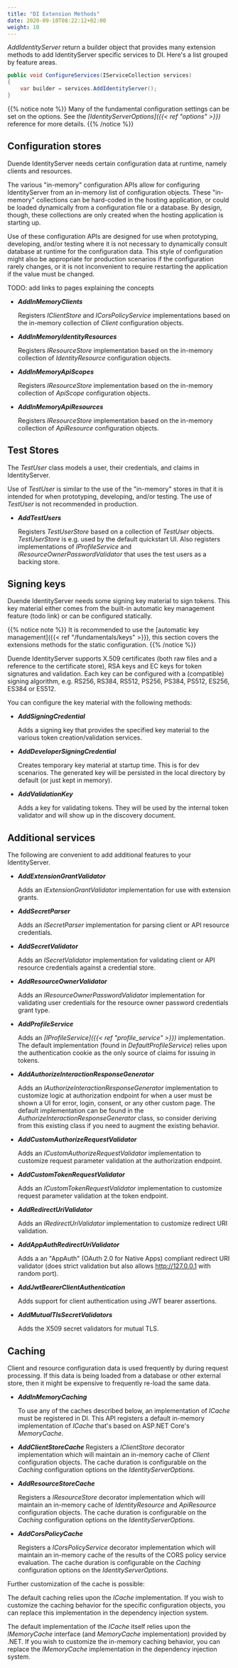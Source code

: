 ```yaml
---
title: "DI Extension Methods"
date: 2020-09-10T08:22:12+02:00
weight: 10
---
```


*AddIdentityServer* return a builder object that provides many extension methods to add IdentityServer specific services to DI. Here's a list grouped by feature areas.

```cs
public void ConfigureServices(IServiceCollection services)
{
    var builder = services.AddIdentityServer();
}
```

{{% notice note %}}
Many of the fundamental configuration settings can be set on the options. See the *[IdentityServerOptions]({{< ref "options" >}})* reference for more details.
{{% /notice %}}


## Configuration stores
Duende IdentityServer needs certain configuration data at runtime, namely clients and resources.

The various "in-memory" configuration APIs allow for configuring IdentityServer from an in-memory list of configuration objects.
These "in-memory" collections can be hard-coded in the hosting application, or could be loaded dynamically from a configuration file or a database.
By design, though, these collections are only created when the hosting application is starting up.

Use of these configuration APIs are designed for use when prototyping, developing, and/or testing where it is not necessary to dynamically consult database at runtime for the configuration data.
This style of configuration might also be appropriate for production scenarios if the configuration rarely changes, or it is not inconvenient to require restarting the application if the value must be changed.

TODO: add links to pages explaining the concepts

* ***AddInMemoryClients***
    
    Registers *IClientStore* and *ICorsPolicyService* implementations based on the in-memory collection of *Client* configuration objects.

* ***AddInMemoryIdentityResources***

    Registers *IResourceStore* implementation based on the in-memory collection of *IdentityResource* configuration objects.

* ***AddInMemoryApiScopes***

    Registers *IResourceStore* implementation based on the in-memory collection of *ApiScope* configuration objects.

* ***AddInMemoryApiResources***

    Registers *IResourceStore* implementation based on the in-memory collection of *ApiResource* configuration objects.

## Test Stores
The *TestUser* class models a user, their credentials, and claims in IdentityServer. 

Use of *TestUser* is similar to the use of the "in-memory" stores in that it is intended for when prototyping, developing, and/or testing.
The use of *TestUser* is not recommended in production.

* ***AddTestUsers***
    
    Registers *TestUserStore* based on a collection of *TestUser* objects.
    *TestUserStore* is e.g. used by the default quickstart UI.
    Also registers implementations of *IProfileService* and *IResourceOwnerPasswordValidator* that uses the test users as a backing store.

## Signing keys
Duende IdentityServer needs some signing key material to sign tokens.
This key material either comes from the built-in automatic key management feature (todo link) or can be configured statically.

{{% notice note %}}
It is recommended to use the [automatic key management]({{< ref "/fundamentals/keys" >}}), this section covers the extensions methods for the static configuration.
{{% /notice %}}

Duende IdentityServer supports X.509 certificates (both raw files and a reference to the certificate store), 
RSA keys and EC keys for token signatures and validation. Each key can be configured with a (compatible) signing algorithm, 
e.g. RS256, RS384, RS512, PS256, PS384, PS512, ES256, ES384 or ES512.

You can configure the key material with the following methods:

* ***AddSigningCredential***
    
    Adds a signing key that provides the specified key material to the various token creation/validation services.

* ***AddDeveloperSigningCredential***
    
    Creates temporary key material at startup time. This is for dev scenarios. The generated key will be persisted in the local directory by default (or just kept in memory).

* ***AddValidationKey***
    
    Adds a key for validating tokens. They will be used by the internal token validator and will show up in the discovery document.

## Additional services
The following are convenient to add additional features to your IdentityServer.

* ***AddExtensionGrantValidator***

    Adds an *IExtensionGrantValidator* implementation for use with extension grants.

* ***AddSecretParser***
    
    Adds an *ISecretParser* implementation for parsing client or API resource credentials.

* ***AddSecretValidator***
    
    Adds an *ISecretValidator* implementation for validating client or API resource credentials against a credential store.

* ***AddResourceOwnerValidator***
    
    Adds an *IResourceOwnerPasswordValidator* implementation for validating user credentials for the resource owner password credentials grant type.

* ***AddProfileService***

    Adds an *[IProfileService]({{< ref "profile_service" >}})* implementation.
    The default implementation (found in *DefaultProfileService*) relies upon the authentication cookie as the only source of claims for issuing in tokens.

* ***AddAuthorizeInteractionResponseGenerator***
    
    Adds an *IAuthorizeInteractionResponseGenerator* implementation to customize logic at authorization endpoint for when a user must be shown a UI for error, login, consent, or any other custom page.
    The default implementation can be found in the *AuthorizeInteractionResponseGenerator* class, so consider deriving from this existing class if you need to augment the existing behavior.

* ***AddCustomAuthorizeRequestValidator***
    
    Adds an *ICustomAuthorizeRequestValidator* implementation to customize request parameter validation at the authorization endpoint.

* ***AddCustomTokenRequestValidator***
    
    Adds an *ICustomTokenRequestValidator* implementation to customize request parameter validation at the token endpoint.

* ***AddRedirectUriValidator***
    
    Adds an *IRedirectUriValidator* implementation to customize redirect URI validation.

* ***AddAppAuthRedirectUriValidator***
    
    Adds a an "AppAuth" (OAuth 2.0 for Native Apps) compliant redirect URI validator (does strict validation but also allows http://127.0.0.1 with random port).

* ***AddJwtBearerClientAuthentication***
    
    Adds support for client authentication using JWT bearer assertions.

* ***AddMutualTlsSecretValidators***
    
    Adds the X509 secret validators for mutual TLS.

## Caching
Client and resource configuration data is used frequently by during request processing.
If this data is being loaded from a database or other external store, then it might be expensive to frequently re-load the same data.

* ***AddInMemoryCaching***
    
    To use any of the caches described below, an implementation of *ICache<T>* must be registered in DI.
    This API registers a default in-memory implementation of *ICache<T>* that's based on ASP.NET Core's *MemoryCache*.

* ***AddClientStoreCache***
    Registers a *IClientStore* decorator implementation which will maintain an in-memory cache of *Client* configuration objects.
    The cache duration is configurable on the *Caching* configuration options on the *IdentityServerOptions*.

* ***AddResourceStoreCache***
    
    Registers a *IResourceStore* decorator implementation which will maintain an in-memory cache of *IdentityResource* and *ApiResource* configuration objects.
    The cache duration is configurable on the *Caching* configuration options on the *IdentityServerOptions*.

* ***AddCorsPolicyCache***
    
    Registers a *ICorsPolicyService* decorator implementation which will maintain an in-memory cache of the results of the CORS policy service evaluation.
    The cache duration is configurable on the *Caching* configuration options on the *IdentityServerOptions*.

Further customization of the cache is possible:

The default caching relies upon the *ICache<T>* implementation.
If you wish to customize the caching behavior for the specific configuration objects, you can replace this implementation in the dependency injection system.

The default implementation of the *ICache<T>* itself relies upon the *IMemoryCache* interface (and *MemoryCache* implementation) provided by .NET.
If you wish to customize the in-memory caching behavior, you can replace the *IMemoryCache* implementation in the dependency injection system.